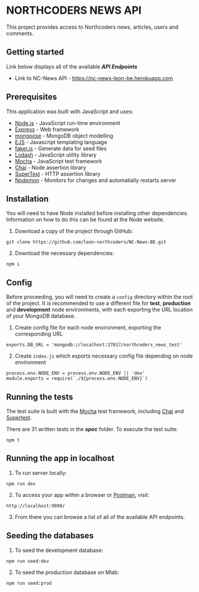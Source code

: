 # NORTHCODERS NEWS API

This project provides access to Northcoders news, articles, users and comments.
## Getting started

Link below displays all of the available ***API Endpoints***

* Link to NC-News API - https://nc-news-leon-be.herokuapp.com

## Prerequisites
This application was built with JavaScript and uses:
* [Node.js](https://nodejs.org/en/) - JavaScript run-time environment
* [Express](https://expressjs.com/) - Web framework
* [mongoose](http://mongoosejs.com/) - MongoDB object modelling
* [EJS](http://ejs.co/) - Javascript templating language
* [faker.js](https://github.com/marak/Faker.js/) - Generate data for seed files
* [Lodash](https://lodash.com/) - JavaScript utility library
* [Mocha](https://mochajs.org/) - JavaScript test framework
* [Chai](http://www.chaijs.com/) - Node assertion library
* [SuperTest](https://www.npmjs.com/package/supertest) - HTTP assertion library
* [Nodemon](https://nodemon.io/) - Monitors for changes and automatially restarts server 

## Installation

You will need to have Node installed before installing other dependencies. Information on how to do this can be found at the Node website.

1. Download a copy of the project through GitHub:
```
git clone https://github.com/leon-northcoders/NC-News-BE.git
```
2. Download the necessary dependencies:
```
npm i
```

## Config

Before proceeding, you will need to create a `config` directory within the root of the project. It is recommended to use a different file for **test**, **production** and **development** node environments, with each exporting the URL location of your MongoDB database.

1. Create config file for each node environment, exporting the corresponding URL
```
exports.DB_URL = 'mongodb://localhost:27017/northcoders_news_test'
```
2. Create `index.js` which exports necessary config file depending on node environment
```
process.env.NODE_ENV = process.env.NODE_ENV || 'dev'
module.exports = require(`./${process.env.NODE_ENV}`)
```

## Running the tests
The test suite is built with the [Mocha](https://mochajs.org/) test framework, including [Chai](http://www.chaijs.com) and [Supertest](https://www.npmjs.com/package/supertest).

There are 31 written tests in the ***spec*** folder. To execute the test suite:
```
npm t
```
## Running the app in localhost

1. To run server locally:
```
npm run dev
```
2. To access your app within a browser or [Postman](https://www.getpostman.com), visit:
```
http://localhost:9090/
```
3. From there you can browse a list of all of the available API endpoints.

## Seeding the databases

1. To seed the development database:
```
npm run seed:dev
```
2. To seed the production database on Mlab:
```
npm run seed:prod
```
